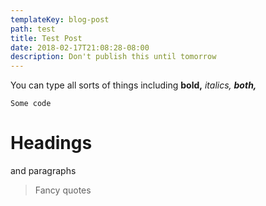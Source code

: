 ```yaml
---
templateKey: blog-post
path: test
title: Test Post
date: 2018-02-17T21:08:28-08:00
description: Don't publish this until tomorrow
---
```

You can type all sorts of things including **bold,** _italics, **both,**_

`Some code`

# Headings

and paragraphs

> Fancy quotes
